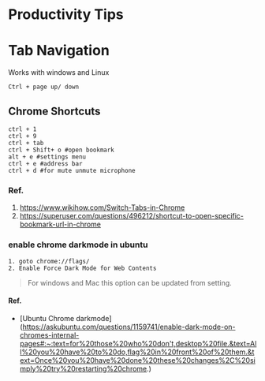 # Productivity Tips
# Tab Navigation
Works with windows and Linux
```
Ctrl + page up/ down
```
## Chrome Shortcuts
```
ctrl + 1
ctrl + 9
ctrl + tab
ctrl + Shift+ o #open bookmark
alt + e #settings menu
ctrl + e #address bar
ctrl + d #for mute unmute microphone
```
### Ref.
1. https://www.wikihow.com/Switch-Tabs-in-Chrome  
1. https://superuser.com/questions/496212/shortcut-to-open-specific-bookmark-url-in-chrome  
### enable chrome darkmode in ubuntu

```
1. goto chrome://flags/
2. Enable Force Dark Mode for Web Contents
```
> For windows and Mac this option can be updated from setting.
#### Ref.
* [Ubuntu Chrome darkmode] (https://askubuntu.com/questions/1159741/enable-dark-mode-on-chromes-internal-pages#:~:text=for%20those%20who%20don't,desktop%20file.&text=All%20you%20have%20to%20do,flag%20in%20front%20of%20them.&text=Once%20you%20have%20done%20these%20changes%2C%20simply%20try%20restarting%20chrome.)
